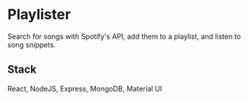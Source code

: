 # Playlister

Search for songs with Spotify's API, add them to a playlist, and listen to song snippets.

## Stack

React, NodeJS, Express, MongoDB, Material UI

